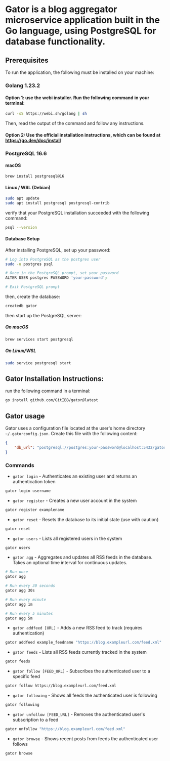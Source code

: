 # Gator is a blog aggregator microservice application built in the Go language, using PostgreSQL for database functionality.

## Prerequisites

To run the application, the following must be installed on your machine:
###    Golang 1.23.2

#### Option 1: use the webi installer. Run the following command in your terminal:
```bash
curl -sS https://webi.sh/golang | sh
```

Then, read the output of the command and follow any instructions.

#### Option 2: Use the official installation instructions, which can be found at https://go.dev/doc/install


### PostgreSQL 16.6
#### macOS
```bash
brew install postgresql@16
```

#### Linux / WSL (Debian)

```bash
sudo apt update
sudo apt install postgresql postgresql-contrib
```

verify that your PostgreSQL installation succeeded with the following command:
```bash
psql --version
```

#### Database Setup

After installing PostgreSQL, set up your password:
```bash
# Log into PostgreSQL as the postgres user
sudo -u postgres psql

# Once in the PostgreSQL prompt, set your password
ALTER USER postgres PASSWORD 'your-password';

# Exit PostgreSQL prompt
```

then, create the database:

```bash
createdb gator
```

then start up the PostgreSQL server:

##### On macOS
```bash
brew services start postgresql
```

##### On Linux/WSL
```bash
sudo service postgresql start
```

## Gator Installation Instructions:

run the following command in a terminal:

```bash
go install github.com/GitIBB/gator@latest
```

## Gator usage

Gator uses a configuration file located at the user's home directory `~/.gatorconfig.json`. Create this file with the following content:

```json
{
    "db_url": "postgresql://postgres:your-password@localhost:5432/gator"
}
```


### Commands

- `gator login` - Authenticates an existing user and returns an authentication token
```bash
gator login username
```

- `gator register` - Creates a new user account in the system
```bash
gator register examplename
```

- `gator reset` - Resets the database to its initial state (use with caution)
```bash
gator reset
```

- `gator users` - Lists all registered users in the system
```bash
gator users
```

- `gator agg` - Aggregates and updates all RSS feeds in the database. Takes an optional time interval for continuous updates.
```bash
# Run once
gator agg

# Run every 30 seconds
gator agg 30s

# Run every minute
gator agg 1m

# Run every 5 minutes
gator agg 5m
```

- `gator addfeed [URL]` - Adds a new RSS feed to track (requires authentication)
```bash
gator addfeed example_feedname "https://blog.exampleurl.com/feed.xml"
```
- `gator feeds` - Lists all RSS feeds currently tracked in the system
```bash
gator feeds
```

- `gator follow [FEED_URL]` - Subscribes the authenticated user to a specific feed
```bash
gator follow https://blog.exampleurl.com/feed.xml
```

- `gator following` - Shows all feeds the authenticated user is following
```bash
gator following
```

- `gator unfollow [FEED_URL]` - Removes the authenticated user's subscription to a feed
```bash
gator unfollow "https://blog.exampleurl.com/feed.xml"
```

- `gator browse` - Shows recent posts from feeds the authenticated user follows
```bash
gator browse
```